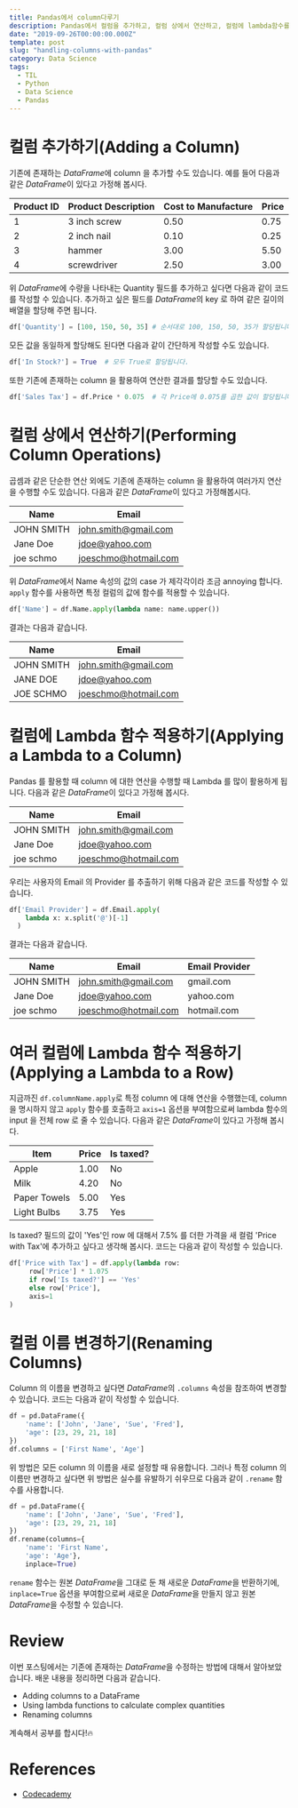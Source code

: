 ```yaml
---
title: Pandas에서 column다루기
description: Pandas에서 컬럼을 추가하고, 컬럼 상에서 연산하고, 컬럼에 lambda함수를 적용하며 이름을 변경하는 방법에 대해서 알아봅시다
date: "2019-09-26T00:00:00.000Z"
template: post
slug: "handling-columns-with-pandas"
category: Data Science
tags:
  - TIL
  - Python
  - Data Science
  - Pandas
---
```


# 컬럼 추가하기(Adding a Column)

기존에 존재하는 *DataFrame*에 column 을 추가할 수도 있습니다. 예를 들어 다음과 같은 *DataFrame*이 있다고 가정해 봅시다.

| Product ID | Product Description | Cost to Manufacture | Price |
| ---------- | ------------------- | ------------------- | ----- |
| 1          | 3 inch screw        | 0.50                | 0.75  |
| 2          | 2 inch nail         | 0.10                | 0.25  |
| 3          | hammer              | 3.00                | 5.50  |
| 4          | screwdriver         | 2.50                | 3.00  |

위 *DataFrame*에 수량을 나타내는 Quantity 필드를 추가하고 싶다면 다음과 같이 코드를 작성할 수 있습니다. 추가하고 싶은 필드를 *DataFrame*의 key 로 하여 같은 길이의 배열을 할당해 주면 됩니다.

```python
df['Quantity'] = [100, 150, 50, 35]	# 순서대로 100, 150, 50, 35가 할당됩니다.
```

모든 값을 동일하게 할당해도 된다면 다음과 같이 간단하게 작성할 수도 있습니다.

```python
df['In Stock?'] = True	# 모두 True로 할당됩니다.
```

또한 기존에 존재하는 column 을 활용하여 연산한 결과를 할당할 수도 있습니다.

```python
df['Sales Tax'] = df.Price * 0.075	# 각 Price에 0.075를 곱한 값이 할당됩니다.
```

# 컬럼 상에서 연산하기(Performing Column Operations)

곱셈과 같은 단순한 연산 외에도 기존에 존재하는 column 을 활용하여 여러가지 연산을 수행할 수도 있습니다. 다음과 같은 *DataFrame*이 있다고 가정해봅시다.

| Name       | Email                                               |
| ---------- | --------------------------------------------------- |
| JOHN SMITH | [john.smith@gmail.com](mailto:john.smith@gmail.com) |
| Jane Doe   | [jdoe@yahoo.com](mailto:jdoe@yahoo.com)             |
| joe schmo  | [joeschmo@hotmail.com](mailto:joeschmo@hotmail.com) |

위 *DataFrame*에서 Name 속성의 값의 case 가 제각각이라 조금 annoying 합니다. `apply` 함수를 사용하면 특정 컬럼의 값에 함수를 적용할 수 있습니다.

```python
df['Name'] = df.Name.apply(lambda name: name.upper())
```

결과는 다음과 같습니다.

| Name       | Email                                               |
| ---------- | --------------------------------------------------- |
| JOHN SMITH | [john.smith@gmail.com](mailto:john.smith@gmail.com) |
| JANE DOE   | [jdoe@yahoo.com](mailto:jdoe@yahoo.com)             |
| JOE SCHMO  | [joeschmo@hotmail.com](mailto:joeschmo@hotmail.com) |

# 컬럼에 Lambda 함수 적용하기(Applying a Lambda to a Column)

Pandas 를 활용할 때 column 에 대한 연산을 수행할 때 Lambda 를 많이 활용하게 됩니다. 다음과 같은 *DataFrame*이 있다고 가정해 봅시다.

| Name       | Email                                               |
| ---------- | --------------------------------------------------- |
| JOHN SMITH | [john.smith@gmail.com](mailto:john.smith@gmail.com) |
| Jane Doe   | [jdoe@yahoo.com](mailto:jdoe@yahoo.com)             |
| joe schmo  | [joeschmo@hotmail.com](mailto:joeschmo@hotmail.com) |

우리는 사용자의 Email 의 Provider 를 추출하기 위해 다음과 같은 코드를 작성할 수 있습니다.

```python
df['Email Provider'] = df.Email.apply(
    lambda x: x.split('@')[-1]
  )
```

결과는 다음과 같습니다.

| Name       | Email                                               | Email Provider |
| ---------- | --------------------------------------------------- | -------------- |
| JOHN SMITH | [john.smith@gmail.com](mailto:john.smith@gmail.com) | gmail.com      |
| Jane Doe   | [jdoe@yahoo.com](mailto:jdoe@yahoo.com)             | yahoo.com      |
| joe schmo  | [joeschmo@hotmail.com](mailto:joeschmo@hotmail.com) | hotmail.com    |

# 여러 컬럼에 Lambda 함수 적용하기(Applying a Lambda to a Row)

지금까진 `df.columnName.apply`로 특정 column 에 대해 연산을 수행했는데, column 을 명시하지 않고 `apply` 함수를 호출하고 `axis=1` 옵션을 부여함으로써 lambda 함수의 input 을 전체 row 로 줄 수 있습니다. 다음과 같은 *DataFrame*이 있다고 가정해 봅시다.

| Item         | Price | Is taxed? |
| ------------ | ----- | --------- |
| Apple        | 1.00  | No        |
| Milk         | 4.20  | No        |
| Paper Towels | 5.00  | Yes       |
| Light Bulbs  | 3.75  | Yes       |

Is taxed? 필드의 값이 'Yes'인 row 에 대해서 7.5% 를 더한 가격을 새 컬럼 'Price with Tax'에 추가하고 싶다고 생각해 봅시다. 코드는 다음과 같이 작성할 수 있습니다.

```python
df['Price with Tax'] = df.apply(lambda row:
     row['Price'] * 1.075
     if row['Is taxed?'] == 'Yes'
     else row['Price'],
     axis=1
)
```

# 컬럼 이름 변경하기(Renaming Columns)

Column 의 이름을 변경하고 싶다면 *DataFrame*의 `.columns` 속성을 참조하여 변경할 수 있습니다. 코드는 다음과 같이 작성할 수 있습니다.

```python
df = pd.DataFrame({
    'name': ['John', 'Jane', 'Sue', 'Fred'],
    'age': [23, 29, 21, 18]
})
df.columns = ['First Name', 'Age']
```

위 방법은 모든 column 의 이름을 새로 설정할 때 유용합니다. 그러나 특정 column 의 이름만 변경하고 싶다면 위 방법은 실수를 유발하기 쉬우므로 다음과 같이 `.rename` 함수를 사용합니다.

```python
df = pd.DataFrame({
    'name': ['John', 'Jane', 'Sue', 'Fred'],
    'age': [23, 29, 21, 18]
})
df.rename(columns={
    'name': 'First Name',
    'age': 'Age'},
    inplace=True)
```

`rename` 함수는 원본 *DataFrame*을 그대로 둔 채 새로운 *DataFrame*을 반환하기에, `inplace=True` 옵션을 부여함으로써 새로운 *DataFrame*을 만들지 않고 원본 *DataFrame*을 수정할 수 있습니다.

# Review

이번 포스팅에서는 기존에 존재하는 *DataFrame*을 수정하는 방법에 대해서 알아보았습니다. 배운 내용을 정리하면 다음과 같습니다.

- Adding columns to a DataFrame
- Using lambda functions to calculate complex quantities
- Renaming columns

계속해서 공부를 합시다!🔥

# References

- [Codecademy](http://www.codecademy.com)
